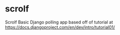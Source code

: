 scrolf
======

Scrolf
Basic Django polling app based off of tutorial at https://docs.djangoproject.com/en/dev/intro/tutorial01/
